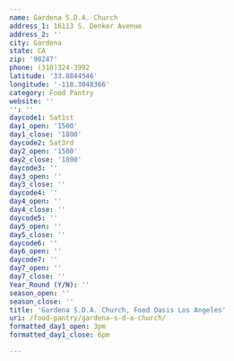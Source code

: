 ```yaml
---
name: Gardena S.D.A. Church
address_1: 16113 S. Denker Avenue
address_2: ''
city: Gardena
state: CA
zip: '90247'
phone: (310)324-3992
latitude: '33.8844546'
longitude: '-118.3048366'
category: Food Pantry
website: ''
'': ''
daycode1: Sat1st
day1_open: '1500'
day1_close: '1800'
daycode2: Sat3rd
day2_open: '1500'
day2_close: '1800'
daycode3: ''
day3_open: ''
day3_close: ''
daycode4: ''
day4_open: ''
day4_close: ''
daycode5: ''
day5_open: ''
day5_close: ''
daycode6: ''
day6_open: ''
daycode7: ''
day7_open: ''
day7_close: ''
Year_Round (Y/N): ''
season_open: ''
season_close: ''
title: 'Gardena S.D.A. Church, Food Oasis Los Angeles'
uri: /food-pantry/gardena-s-d-a-church/
formatted_day1_open: 3pm
formatted_day1_close: 6pm

---
```

